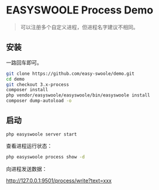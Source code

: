 # EASYSWOOLE Process Demo
> 可以注册多个自定义进程，但进程名字建议不相同。


## 安装

一路回车即可。

```bash
git clone https://github.com/easy-swoole/demo.git
cd demo
git checkout 3.x-process
composer install
php vendor/easyswoole/easyswoole/bin/easyswoole install
composer dump-autoload -o
``` 

## 启动

```
php easyswoole server start
```


查看进程运行状态：

```bash
php easyswoole process show -d
```

向进程发送数据：

http://127.0.0.1:9501/process/write?text=xxx